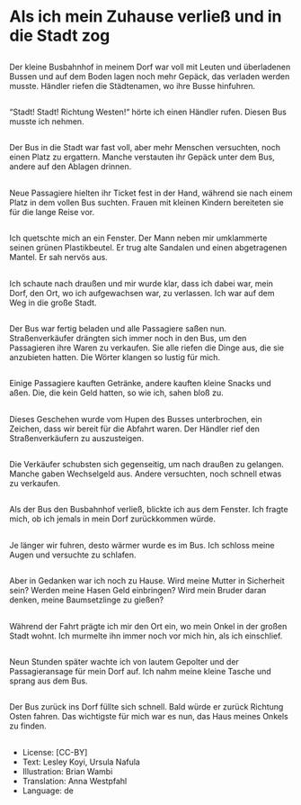 # Als ich mein Zuhause verließ und in die Stadt zog

##
Der kleine Busbahnhof in meinem Dorf war voll mit Leuten und überladenen Bussen und auf dem Boden lagen noch mehr Gepäck, das verladen werden musste. Händler riefen die Städtenamen, wo ihre Busse hinfuhren.

##
“Stadt! Stadt! Richtung Westen!“ hörte ich einen Händler rufen. Diesen Bus musste ich nehmen.

##
Der Bus in die Stadt war fast voll, aber mehr Menschen versuchten, noch einen Platz zu ergattern. Manche verstauten ihr Gepäck unter dem Bus, andere auf den Ablagen drinnen.

##
Neue Passagiere hielten ihr Ticket fest in der Hand, während sie nach einem Platz in dem vollen Bus suchten. Frauen mit kleinen Kindern bereiteten sie für die lange Reise vor.

##
Ich quetschte mich an ein Fenster. Der Mann neben mir umklammerte seinen grünen Plastikbeutel. Er trug alte Sandalen und einen abgetragenen Mantel. Er sah nervös aus.

##
Ich schaute nach draußen und mir wurde klar, dass ich dabei war, mein Dorf, den Ort, wo ich aufgewachsen war, zu verlassen. Ich war auf dem Weg in die große Stadt.

##
Der Bus war fertig beladen und alle Passagiere saßen nun. Straßenverkäufer drängten sich immer noch in den Bus, um den Passagieren ihre Waren zu verkaufen. Sie alle riefen die Dinge aus, die sie anzubieten hatten. Die Wörter klangen so lustig für mich.

##
Einige Passagiere kauften Getränke, andere kauften kleine Snacks und aßen. Die, die kein Geld hatten, so wie ich, sahen bloß zu.

##
Dieses Geschehen wurde vom Hupen des Busses unterbrochen, ein Zeichen, dass wir bereit für die Abfahrt waren. Der Händler rief den Straßenverkäufern zu auszusteigen.

##
Die Verkäufer schubsten sich gegenseitig, um nach draußen zu gelangen. Manche gaben Wechselgeld aus. Andere versuchten, noch schnell etwas zu verkaufen.

##
Als der Bus den Busbahnhof verließ, blickte ich aus dem Fenster. Ich fragte mich, ob ich jemals in mein Dorf zurückkommen würde.

##
Je länger wir fuhren, desto wärmer wurde es im Bus. Ich schloss meine Augen und versuchte zu schlafen.

##
Aber in Gedanken war ich noch zu Hause. Wird meine Mutter in Sicherheit sein? Werden meine Hasen Geld einbringen? Wird mein Bruder daran denken, meine Baumsetzlinge zu gießen?

##
Während der Fahrt prägte ich mir den Ort ein, wo mein Onkel in der großen Stadt wohnt. Ich murmelte ihn immer noch vor mich hin, als ich einschlief.

##
Neun Stunden später wachte ich von lautem Gepolter und der Passagieransage für mein Dorf auf. Ich nahm meine kleine Tasche und sprang aus dem Bus.

##
Der Bus zurück ins Dorf füllte sich schnell. Bald würde er zurück Richtung Osten fahren. Das wichtigste für mich war es nun, das Haus meines Onkels zu finden.

##
* License: [CC-BY]
* Text: Lesley Koyi, Ursula Nafula
* Illustration: Brian Wambi
* Translation: Anna Westpfahl
* Language: de
